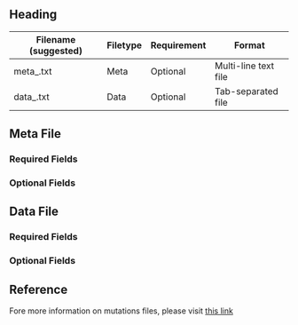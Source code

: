 ## Heading

| Filename (suggested)    | Filetype    | Requirement| Format  |  
|-------------|-------------|-------------|----------|
| meta_.txt | Meta |Optional| Multi-line text file|
| data_.txt | Data |Optional |Tab-separated file |


## Meta File 

### Required Fields

### Optional Fields

## Data File 

### Required Fields

### Optional Fields

## Reference

Fore more information on mutations files, please visit [this link]()